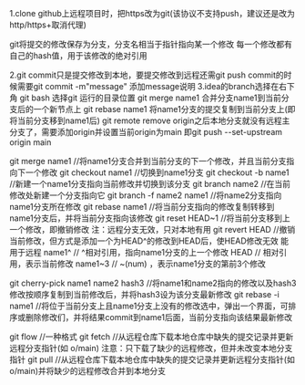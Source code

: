 1.clone github上远程项目时，把https改为git(该协议不支持push，建议还是改为http/https+取消代理)

git将提交的修改保存为分支，分支名相当于指针指向某一个修改
每一个修改都有自己的hash值，用于该修改的绝对引用

2.git commit只是提交修改到本地，要提交修改到远程还需git push
    commit的时候需要git commit -m"message" 添加message说明
3.idea的branch选择在右下角
git bash 选择git 运行的目录位置
git merge name1 合并分支name1到当前分支后的一个新节点上
git rebase name1    将name1分支的提交复制到当前分支上(即将当前分支移到name1后)
git remote remove origin之后本地分支就没有远程主分支了，需要添加origin并设置当前origin为main
    即git push --set-upstream origin main

git merge  name1    //将name1分支合并到当前分支的下一个修改，并且当前分支指向下一个修改
git checkout name1 //切换到name1分支
git checkout -b name1 //新建一个name1分支指向当前修改并切换到该分支
git branch name2    //在当前修改处新建一个分支指向它
git branch -f name2 name1   //将name2分支指向name1分支所在修改
git rebase name1    //将当前分支指向的修改复制转移到name1分支后，并将当前分支指向该修改
git reset  HEAD~1   //将当前分支移到上一个修改，即撤销修改  注：远程分支无效，只对本地有用
git revert  HEAD    //撤销当前修改，但方式是添加一个为HEAD^的修改到HEAD后，使HEAD修改无效 能用于远程
name1^  // ^相对引用，指向name1分支的上一个修改
HEAD    // 相对引用，表示当前修改
name1~3 // ~(num) ，表示name1分支的第前3个修改

git cherry-pick name1 name2 hash3   //将name1和name2指向的修改以及hash3修改按顺序复制到当前修改后，并将hash3设为该分支最新修改
git rebase -i name1     //将位于当前分支上且name1分支上没有的修改选中，弹出一个界面，可排序或删除修改们，并将结果commit到name1后面，当前分支指向该结果最新修改 

git flow    //一种格式
git fetch   //从远程仓库下载本地仓库中缺失的提交记录并更新远程分支指针(如 o/main) 注意：只下载了缺少的远程修改，但并未改变本地分支指针
git pull    //从远程仓库下载本地仓库中缺失的提交记录并更新远程分支指针(如 o/main)并将缺少的远程修改合并到本地分支

